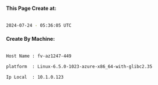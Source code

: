 
   
#### This Page Create at:

```bash

2024-07-24 - 05:36:05 UTC

```

#### Create By Machine:

```bash

Host Name : fv-az1247-449

platform  : Linux-6.5.0-1023-azure-x86_64-with-glibc2.35

Ip Local  : 10.1.0.123

```

